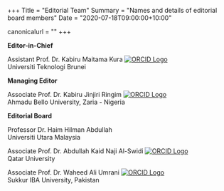 +++
Title = "Editorial Team"
Summary = "Names and details of editorial board members"
Date = "2020-07-18T09:00:00+10:00"

canonicalurl = ""
+++

**Editor-in-Chief**

Assistant Prof. Dr. Kabiru Maitama Kura [![ORCID Logo](/img/orcid.png)](https://orcid.org/0000-0001-7863-2604)  
Universiti Teknologi Brunei

**Managing Editor**

Associate Prof. Dr. Kabiru Jinjiri Ringim [![ORCID Logo](/img/orcid.png)](https://orcid.org/0000-0002-4708-231X)       
Ahmadu Bello University, Zaria - Nigeria

**Editorial Board**

Professor Dr. Haim Hilman Abdullah             
Universiti Utara Malaysia

Associate Prof. Dr. Abdullah Kaid Naji Al-Swidi [![ORCID Logo](/img/orcid.png)](https://orcid.org/0000-0002-1718-0269)                         
Qatar University

Associate Prof. Dr. Waheed Ali Umrani [![ORCID Logo](/img/orcid.png)](https://orcid.org/0000-0001-9835-3979)                          
Sukkur IBA University, Pakistan


